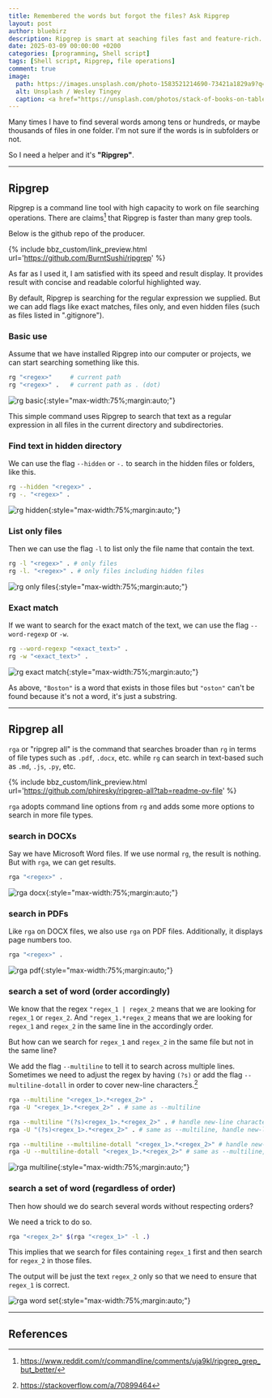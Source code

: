 ```yaml
---
title: Remembered the words but forgot the files? Ask Ripgrep
layout: post
author: bluebirz
description: Ripgrep is smart at seaching files fast and feature-rich.
date: 2025-03-09 00:00:00 +0200
categories: [programming, Shell script]
tags: [Shell script, Ripgrep, file operations]
comment: true
image:
  path: https://images.unsplash.com/photo-1583521214690-73421a1829a9?q=80&w=2070&auto=format&fit=crop&ixlib=rb-4.0.3&ixid=M3wxMjA3fDB8MHxwaG90by1wYWdlfHx8fGVufDB8fHx8fA%3D%3D
  alt: Unsplash / Wesley Tingey 
  caption: <a href="https://unsplash.com/photos/stack-of-books-on-table-snNHKZ-mGfE">Unsplash / Wesley Tingey</a>
---
```


Many times I have to find several words among tens or hundreds, or maybe thousands of files in one folder. I'm not sure if the words is in subfolders or not.

So I need a helper and it's **"Ripgrep"**.

---

## Ripgrep

Ripgrep is a command line tool with high capacity to work on file searching operations. There are claims[^1] that Ripgrep is faster than many grep tools.

Below is the github repo of the producer.

{% include bbz_custom/link_preview.html url='<https://github.com/BurntSushi/ripgrep>' %}

As far as I used it, I am satisfied with its speed and result display. It provides result with concise and readable colorful highlighted way.

By default, Ripgrep is searching for the regular expression we supplied. But we can add flags like exact matches, files only, and even hidden files (such as files listed in ".gitignore").

### Basic use

Assume that we have installed Ripgrep into our computer or projects, we can start searching something like this.

```sh
rg "<regex>"     # current path
rg "<regex>" .   # current path as . (dot)
```

![rg basic](https://bluebirzdotnet.s3.ap-southeast-1.amazonaws.com/ripgrep/01-rg-basic.png){:style="max-width:75%;margin:auto;"}

This simple command uses Ripgrep to search that text as a regular expression in all files in the current directory and subdirectories.

### Find text in hidden directory

We can use the flag `--hidden` or `-.` to search in the hidden files or folders, like this.

```sh
rg --hidden "<regex>" .
rg -. "<regex>" .
```

![rg hidden](https://bluebirzdotnet.s3.ap-southeast-1.amazonaws.com/ripgrep/02-rg-hidden.png){:style="max-width:75%;margin:auto;"}

### List only files

Then we can use the flag `-l` to list only the file name that contain the text.

```sh
rg -l "<regex>" . # only files
rg -l. "<regex>" . # only files including hidden files
```

![rg only files](https://bluebirzdotnet.s3.ap-southeast-1.amazonaws.com/ripgrep/03-rg-fileonly.png){:style="max-width:75%;margin:auto;"}

### Exact match

If we want to search for the exact match of the text, we can use the flag `--word-regexp` or `-w`.

```sh
rg --word-regexp "<exact_text>" .
rg -w "<exact_text>" .
```

![rg exact match](https://bluebirzdotnet.s3.ap-southeast-1.amazonaws.com/ripgrep/04-rg-exact.png){:style="max-width:75%;margin:auto;"}

As above, `"Boston"` is a word that exists in those files but `"oston"` can't be found because it's not a word, it's just a substring.

---

## Ripgrep all

`rga` or "ripgrep all" is the command that searches broader than `rg` in terms of file types such as `.pdf`, `.docx`, etc. while `rg` can search in text-based such as `.md`, `.js`, `.py`, etc.

{% include bbz_custom/link_preview.html url='<https://github.com/phiresky/ripgrep-all?tab=readme-ov-file>' %}

`rga` adopts command line options from `rg` and adds some more options to search in more file types.

### search in DOCXs

Say we have Microsoft Word files. If we use normal `rg`, the result is nothing. But with `rga`, we can get results.

```sh
rga "<regex>" .
```

![rga docx](https://bluebirzdotnet.s3.ap-southeast-1.amazonaws.com/ripgrep/05-rga-docx.png){:style="max-width:75%;margin:auto;"}

### search in PDFs

Like `rga` on DOCX files, we also use `rga` on PDF files. Additionally, it displays page numbers too.

```sh
rga "<regex>" .
```

![rga pdf](https://bluebirzdotnet.s3.ap-southeast-1.amazonaws.com/ripgrep/06-rga-pdf.png){:style="max-width:75%;margin:auto;"}

### search a set of word (order accordingly)

We know that the regex `"regex_1 | regex_2` means that we are looking for `regex_1` or `regex_2`. And `"regex_1.*regex_2` means that we are looking for `regex_1` and `regex_2` in the same line in the accordingly order.

But how can we search for `regex_1` and `regex_2` in the same file but not in the same line?

We add the flag `--multiline` to tell it to search across multiple lines. Sometimes we need to adjust the regex by having `(?s)` or add the flag `--multiline-dotall` in order to cover new-line characters.[^2]

```sh
rga --multiline "<regex_1>.*<regex_2>" .
rga -U "<regex_1>.*<regex_2>" . # same as --multiline

rga --multiline "(?s)<regex_1>.*<regex_2>" . # handle new-line characters
rga -U "(?s)<regex_1>.*<regex_2>" . # same as --multiline, handle new-line characters

rga --multiline --multiline-dotall "<regex_1>.*<regex_2>" # handle new-line characters.
rga -U --multiline-dotall "<regex_1>.*<regex_2>" # same as --multiline, handle new-line characters
```

![rga multiline](https://bluebirzdotnet.s3.ap-southeast-1.amazonaws.com/ripgrep/07-rga-pdf-multiline.png){:style="max-width:75%;margin:auto;"}

### search a set of word (regardless of order)

Then how should we do search several words without respecting orders?

We need a trick to do so.

```sh
rga "<regex_2>" $(rga "<regex_1>" -l .)
```

This implies that we search for files containing `regex_1` first and then search for `regex_2` in those files.

The output will be just the text `regex_2` only so that we need to ensure that `regex_1` is correct.

![rga word set](https://bluebirzdotnet.s3.ap-southeast-1.amazonaws.com/ripgrep/08-rga-pdf-wordset.png){:style="max-width:75%;margin:auto;"}

---

## References

[^1]: <https://www.reddit.com/r/commandline/comments/uja9kl/ripgrep_grep_but_better/>
[^2]: <https://stackoverflow.com/a/70899464>
